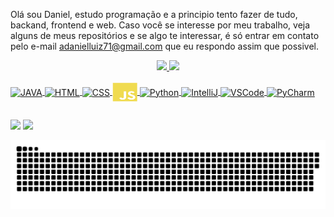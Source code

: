 Olá sou Daniel, estudo programação e a principio tento fazer de tudo, backand, frontend e web. Caso você se interesse por meu trabalho, veja alguns de meus repositórios e se algo te interessar, é só entrar em contato pelo e-mail adanielluiz71@gmail.com que eu respondo assim que possivel. 
<div align="center">
  <a href="https://github.com/Drodrigues17">
  <img height="180em" src="https://github-readme-stats.vercel.app/api?username=DRodrigues17&show_icons=true&theme=dark&include_all_commits=true&count_private=true"/>
  <img height="180em" src="https://github-readme-stats.vercel.app/api/top-langs/?username=Drodrigues17&layout=compact&langs_count=7&theme=dark"/>
</div>
<div style="display: inline_block"><br>
  <img align="center" alt="JAVA" height="30" width="40" src="https://cdn.jsdelivr.net/gh/devicons/devicon/icons/java/java-original.svg" />
  <img align="center" alt="HTML" height="30" width="40" src="https://cdn.jsdelivr.net/gh/devicons/devicon/icons/html5/html5-original-wordmark.svg" />
  <img align="center" alt="CSS" height="30" width="40" src="https://cdn.jsdelivr.net/gh/devicons/devicon/icons/css3/css3-original-wordmark.svg" />
  <img align="center" alt="Js" height="30" width="40" src="https://raw.githubusercontent.com/devicons/devicon/master/icons/javascript/javascript-plain.svg">
  <img align="center" alt="Python" height="30" width="40" src="https://cdn.jsdelivr.net/gh/devicons/devicon/icons/python/python-original-wordmark.svg" />
  <img align="center" alt="IntelliJ" height="30" width="40" src="https://cdn.jsdelivr.net/gh/devicons/devicon/icons/intellij/intellij-original.svg" />
  <img align="center" alt="VSCode" height="30" width="40" src="https://cdn.jsdelivr.net/gh/devicons/devicon/icons/vscode/vscode-original.svg" />
  <img align="center" alt="PyCharm" height="30" width="40" src="https://cdn.jsdelivr.net/gh/devicons/devicon/icons/pycharm/pycharm-original.svg" />
</div>
  
  ##
 
<div> 
  <a href = "mailto:adanielluiz71@gmail.com"><img src="https://img.shields.io/badge/-Gmail-%23333?style=for-the-badge&logo=gmail&logoColor=white" target="_blank"></a>
  <a href="https://www.linkedin.com/in/daniel-rodrigues-999878227" target="_blank"><img src="https://img.shields.io/badge/-LinkedIn-%230077B5?style=for-the-badge&logo=linkedin&logoColor=white" target="_blank"></a> 
 
  ![Snake animation](https://github.com/Drodrigues17/Drodrigues17/blob/output/github-contribution-grid-snake.svg)
 
</div>

